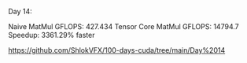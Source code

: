 Day 14:

Naive MatMul GFLOPS: 427.434
Tensor Core MatMul GFLOPS: 14794.7
Speedup: 3361.29% faster

https://github.com/ShlokVFX/100-days-cuda/tree/main/Day%2014
